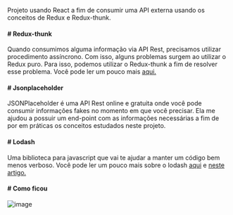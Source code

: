 Projeto usando React a fim de consumir uma API externa usando os conceitos de Redux e Redux-thunk. 

#### # Redux-thunk
Quando consumimos alguma informação via API Rest, precisamos utilizar procedimento assíncrono. Com isso, alguns problemas surgem ao utilizar o Redux puro. Para isso, podemos utilizar o Redux-thunk a fim de resolver esse problema. Você pode ler um pouco mais [aqui.](https://medium.com/@User3141592/understanding-the-redux-thunk-source-code-b3f8b930faf6)

#### # Jsonplaceholder
JSONPlaceholder é uma API Rest online e gratuita onde você pode consumir informações fakes no momento em que você precisar. Ela me ajudou a possuir um end-point com as informações necessárias a fim de por em práticas os conceitos estudados neste projeto.

#### # Lodash
Uma biblioteca para javascript que vai te ajudar a manter um código bem menos verboso. Você pode ler um pouco mais sobre o lodash [aqui](https://lodash.com/) e [neste artigo.](https://medium.com/codigorefinado/limpando-seu-c%C3%B3digo-javascript-com-lodash-93ca10f3f1fe)

#### # Como ficou

![image](https://user-images.githubusercontent.com/42384045/64382328-d186c980-d00b-11e9-81f9-500992869ef8.png)


